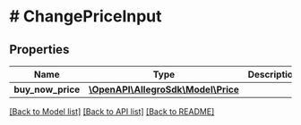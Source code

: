 # # ChangePriceInput

## Properties

Name | Type | Description | Notes
------------ | ------------- | ------------- | -------------
**buy_now_price** | [**\OpenAPI\AllegroSdk\Model\Price**](Price.md) |  |

[[Back to Model list]](../../README.md#models) [[Back to API list]](../../README.md#endpoints) [[Back to README]](../../README.md)
